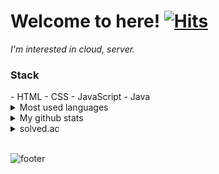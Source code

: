 # Welcome to here! [![Hits](https://hits.seeyoufarm.com/api/count/incr/badge.svg?url=https%3A%2F%2Fgithub.com%2Fpgy11%2Fhit-counter&count_bg=%2379C83D&title_bg=%23555555&icon=&icon_color=%23E7E7E7&title=hits&edge_flat=false)](https://hits.seeyoufarm.com)

<!--
**pgy11/pgy11** is a ✨ _special_ ✨ repository because its `README.md` (this file) appears on your GitHub profile.
-->
<p>
  <em>
    I'm interested in cloud, server.<br/>
  </em>
</p>

<h3>Stack</h3>
 - HTML
 - CSS 
 - JavaScript 
 - Java

<details markdown='1'>
 <summary>Most used languages</summary>
 ![Top Langs](https://github-readme-stats.vercel.app/api/top-langs/?username=pgy11&layout=compact)](https://github.com/anuraghazra/github-readme-stats)
</details>

<details markdown='1'>
  <summary>My github stats</summary>
  
  ![pgy11's github stats](https://github-readme-stats.vercel.app/api?username=pgy11&show_icons=true&theme=outrun)
</details>

<details markdown='1'>
  <summary>solved.ac</summary>
  
  [![solved.ac tier](http://mazassumnida.wtf/api/generate_badge?boj=algorithm_beginner)](https://solved.ac/algorithm_beginner)
</details>
<br/>

![footer](https://capsule-render.vercel.app/api?type=wave&color=gradient&height=150&section=footer)
